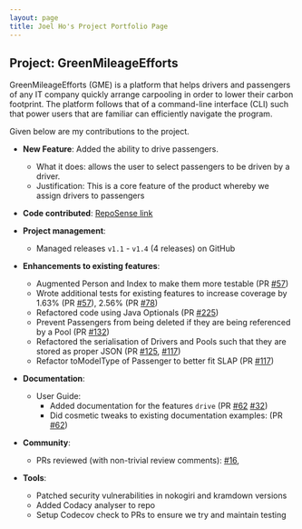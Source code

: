 ```yaml
---
layout: page
title: Joel Ho's Project Portfolio Page
---
```


## Project: GreenMileageEfforts

GreenMileageEfforts (GME) is a platform that helps drivers and passengers of any IT company quickly arrange carpooling in order to lower their carbon footprint. The platform follows that of a command-line interface (CLI) such that power users that are familiar can efficiently navigate the program.

Given below are my contributions to the project.

* **New Feature**: Added the ability to drive passengers.
  * What it does: allows the user to select passengers to be driven by a driver.
  * Justification: This is a core feature of the product whereby we assign drivers to passengers

* **Code contributed**: [RepoSense link](https://nus-cs2103-ay2021s2.github.io/tp-dashboard/?search=&sort=groupTitle&sortWithin=title&since=&timeframe=commit&mergegroup=&groupSelect=groupByRepos&breakdown=false&tabOpen=true&tabType=authorship&tabAuthor=JoelHo&tabRepo=AY2021S2-CS2103T-W10-1%2Ftp%5Bmaster%5D&authorshipIsMergeGroup=false&authorshipFileTypes=docs~functional-code~test-code)

* **Project management**:
  * Managed releases `v1.1` - `v1.4` (4 releases) on GitHub

* **Enhancements to existing features**:
  * Augmented Person and Index to make them more testable (PR [\#57](https://github.com/AY2021S2-CS2103T-W10-1/tp/pull/57))
  * Wrote additional tests for existing features to increase coverage by 1.63% (PR [\#57](https://github.com/AY2021S2-CS2103T-W10-1/tp/pull/57)), 2.56% (PR [\#78](https://github.com/AY2021S2-CS2103T-W10-1/tp/pull/78))
  * Refactored code using Java Optionals (PR [\#225](https://github.com/AY2021S2-CS2103T-W10-1/tp/pull/225))
  * Prevent Passengers from being deleted if they are being referenced by a Pool (PR [\#132](https://github.com/AY2021S2-CS2103T-W10-1/tp/pull/132))
  * Refactored the serialisation of Drivers and Pools such that they are stored as proper JSON (PR [\#125](https://github.com/AY2021S2-CS2103T-W10-1/tp/pull/125), [\#117](https://github.com/AY2021S2-CS2103T-W10-1/tp/pull/117))
  * Refactor toModelType of Passenger to better fit SLAP (PR [\#117](https://github.com/AY2021S2-CS2103T-W10-1/tp/pull/117))

* **Documentation**:
  * User Guide:
    * Added documentation for the features `drive` (PR [\#62](https://github.com/AY2021S2-CS2103T-W10-1/tp/pull/62) [\#32](https://github.com/AY2021S2-CS2103T-W10-1/tp/pull/32))
    * Did cosmetic tweaks to existing documentation examples: (PR [\#62](https://github.com/AY2021S2-CS2103T-W10-1/tp/pull/62))

* **Community**:
  * PRs reviewed (with non-trivial review comments): [\#16](https://github.com/AY2021S2-CS2103T-W10-1/tp/pull/16),

* **Tools**:
  * Patched security vulnerabilities in nokogiri and kramdown versions
  * Added Codacy analyser to repo
  * Setup Codecov check to PRs to ensure we try and maintain testing
